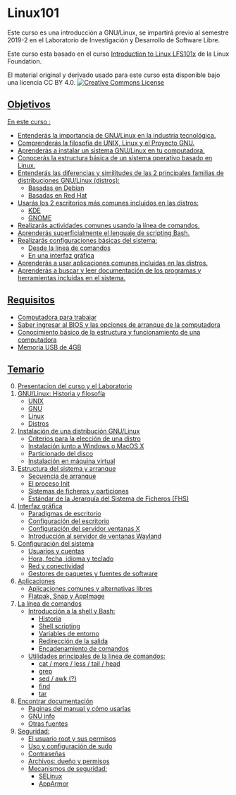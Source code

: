 # Linux101

Este curso es una introducción a GNU/Linux, se impartirá previo al semestre 2019-2 en el Laboratorio de Investigación y Desarrollo de Software Libre.

Este curso esta basado en el curso [Introduction to Linux LFS101x](https://www.edx.org/es/course/introduction-to-linux) de la Linux Foundation.

El material original y derivado usado para este curso esta disponible bajo una licencia CC BY 4.0.
<a rel="license" href="http://creativecommons.org/licenses/by/4.0/"><img alt="Creative Commons License" style="border-width:0" src="https://i.creativecommons.org/l/by/4.0/88x31.png" />

## Objetivos

En este curso :

 * Entenderás la importancia de GNU/Linux en la industria tecnológica.
 * Comprenderás la filosofia de UNIX, Linux y el Proyecto GNU.
 * Aprenderás a instalar un sistema GNU/Linux en tu computadora.
 * Conocerás la estructura básica de un sistema operativo basado en Linux.
 * Entenderás las diferencias y similitudes de las 2 principales familias de distribuciones GNU/Linux (distros):
	 * Basadas en Debian
	 * Basadas en Red Hat
 * Usarás los 2 escritorios más comunes incluidos en las distros:
	 * KDE
	 * GNOME
 * Realizarás actividades comunes usando la línea de comandos.
 * Aprenderás superficialmente el lenguaje de scripting Bash.
 * Realizarás configuraciones básicas del sistema:
	 * Desde la línea de comandos
	 * En una interfaz gráfica
 * Aprenderás a usar aplicaciones comunes incluidas en las distros.
 * Aprenderás a buscar y leer documentación de los programas y herramientas incluidas en el sistema.

## Requisitos

* Computadora para trabajar
* Saber ingresar al BIOS y las opciones de arranque de la computadora
* Conocimiento básico de la estructura y funcionamiento de una computadora
* Memoria USB de 4GB

## Temario
 
0. Presentacion del curso y el Laboratorio
1. GNU/Linux: Historia y filosofía
	* UNIX
	* GNU
	* Linux
	* Distros
2. Instalación de una distribución GNU/Linux
	* Criterios para la elección de una distro
	* Instalación junto a Windows o MacOS X
	* Particionado del disco
	* Instalación en máquina virtual
3. Estructura del sistema y arranque
	* Secuencia de arranque
	* El proceso Init
	* Sistemas de ficheros y particiones
	* Estándar de la Jerarquía del Sistema de Ficheros (FHS)
4. Interfaz gráfica
	* Paradigmas de escritorio
	* Configuración del escritorio
	* Configuración del servidor ventanas X
	* Introducción al servidor de ventanas Wayland
5. Configuración del sistema
	* Usuarios y cuentas
	* Hora, fecha, idioma y teclado
	* Red y conectividad
	* Gestores de paquetes y fuentes de software
6.  Aplicaciones
	* Aplicaciones comunes y alternativas libres
	* Flatpak, Snap y AppImage
7. La línea de comandos
	* Introducción a la shell y Bash:
		* Historia
		* Shell scripting
		* Variables de entorno
		* Redirección de la salida
		* Encadenamiento de comandos
	* Utilidades principales de la linea de comandos:
		* cat / more / less / tail / head
		* grep
		* sed / awk (?)
		* find
		* tar
8. Encontrar documentación
	* Paginas del manual y cómo usarlas
	* GNU info
	* Otras fuentes
9. Seguridad:
	* El usuario root y sus permisos
	* Uso y configuración de sudo
	* Contraseñas
	* Archivos: dueño y permisos
	* Mecanismos de seguridad:
		* SELinux
		* AppArmor


